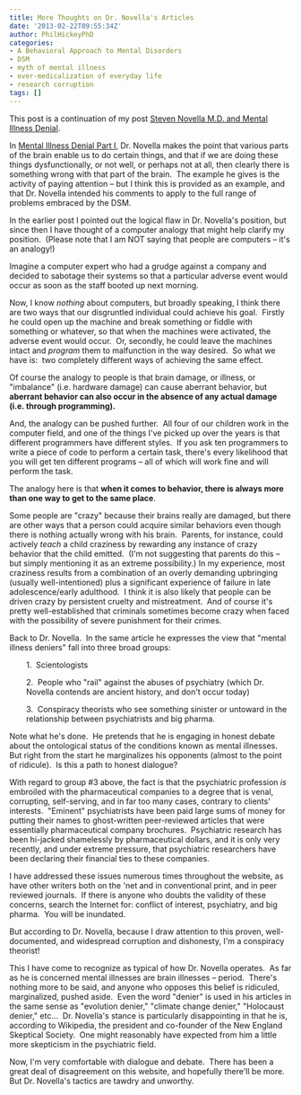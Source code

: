 ```yaml
---
title: More Thoughts on Dr. Novella's Articles
date: '2013-02-22T09:55:34Z'
author: PhilHickeyPhD
categories:
- A Behavioral Approach to Mental Disorders
- DSM
- myth of mental illness
- over-medicalization of everyday life
- research corruption
tags: []
---
```


This post is a continuation of my post <a href="https://www.behaviorismandmentalhealth.com/2013/02/20/steven-novella-m-d-and-mental-illness-denial/#.USd7W6WG0eU">Steven Novella M.D. and Mental Illness Denial</a>.

In <a href="http://theness.com/neurologicablog/index.php/mental-illness-denial-part-i/">Mental Illness Denial Part I</a>, Dr. Novella makes the point that various parts of the brain enable us to do certain things, and that if we are doing these things dysfunctionally, or not well, or perhaps not at all, then clearly there is something wrong with that part of the brain.  The example he gives is the activity of paying attention – but I think this is provided as an example, and that Dr. Novella intended his comments to apply to the full range of problems embraced by the DSM.

In the earlier post I pointed out the logical flaw in Dr. Novella's position, but since then I have thought of a computer analogy that might help clarify my position.  (Please note that I am NOT saying that people are computers – it's an analogy!)

Imagine a computer expert who had a grudge against a company and decided to sabotage their systems so that a particular adverse event would occur as soon as the staff booted up next morning.

Now, I know <i>nothing</i> about computers, but broadly speaking, I think there are two ways that our disgruntled individual could achieve his goal.  Firstly he could open up the machine and break something or fiddle with something or whatever, so that when the machines were activated, the adverse event would occur.  Or, secondly, he could leave the machines intact and <i>program </i>them to malfunction in the way desired.  So what we have is:  two completely different ways of achieving the same effect.

Of course the analogy to people is that brain damage, or illness, or "imbalance" (i.e. hardware damage) can cause aberrant behavior, but <strong>aberrant behavior can also occur in the absence of any actual damage (i.e. through programming).</strong>

And, the analogy can be pushed further.  All four of our children work in the computer field, and one of the things I've picked up over the years is that different programmers have different styles.  If you ask ten programmers to write a piece of code to perform a certain task, there's every likelihood that you will get ten different programs – all of which will work fine and will perform the task.

The analogy here is that <strong>when it comes to behavior, there is always more than one way to get to the same place</strong>.

Some people are "crazy" because their brains really are damaged, but there are other ways that a person could acquire similar behaviors even though there is nothing actually wrong with his brain.  Parents, for instance, could actively <i>teach</i> a child craziness by rewarding any instance of crazy behavior that the child emitted.  (I'm not suggesting that parents do this – but simply mentioning it as an extreme possibility.) In my experience, most craziness results from a combination of an overly demanding upbringing (usually well-intentioned) plus a significant experience of failure in late adolescence/early adulthood.  I think it is also likely that people can be driven crazy by persistent cruelty and mistreatment.  And of course it's pretty well-established that criminals sometimes become crazy when faced with the possibility of severe punishment for their crimes.

Back to Dr. Novella.  In the same article he expresses the view that "mental illness deniers" fall into three broad groups:
<p style="padding-left: 30px;">1.  Scientologists</p>
<p style="padding-left: 30px;">2.  People who "rail" against the abuses of psychiatry (which Dr. Novella contends are ancient history, and don't occur today)</p>
<p style="padding-left: 30px;">3.  Conspiracy theorists who see something sinister or untoward in the relationship between psychiatrists and big pharma.</p>
Note what he's done.  He pretends that he is engaging in honest debate about the ontological status of the conditions known as mental illnesses.  But right from the start he marginalizes his opponents (almost to the point of ridicule).  Is this a path to honest dialogue?

With regard to group #3 above, the fact is that the psychiatric profession <i>is </i>embroiled with the pharmaceutical companies to a degree that is venal, corrupting, self-serving, and in far too many cases, contrary to clients' interests.  "Eminent" psychiatrists have been paid large sums of money for putting their names to ghost-written peer-reviewed articles that were essentially pharmaceutical company brochures.  Psychiatric research has been hi-jacked shamelessly by pharmaceutical dollars, and it is only very recently, and under extreme pressure, that psychiatric researchers have been declaring their financial ties to these companies.

I have addressed these issues numerous times throughout the website, as have other writers both on the 'net and in conventional print, and in peer reviewed journals.  If there is anyone who doubts the validity of these concerns, search the Internet for: conflict of interest, psychiatry, and big pharma.  You will be inundated.

But according to Dr. Novella, because I draw attention to this proven, well-documented, and widespread corruption and dishonesty, I'm a conspiracy theorist!

This I have come to recognize as typical of how Dr. Novella operates.  As far as he is concerned mental illnesses are brain illnesses – period.  There's nothing more to be said, and anyone who opposes this belief is ridiculed, marginalized, pushed aside.  Even the word "denier" is used in his articles in the same sense as "evolution denier," "climate change denier," "Holocaust denier," etc…  Dr. Novella's stance is particularly disappointing in that he is, according to Wikipedia, the president and co-founder of the New England Skeptical Society.  One might reasonably have expected from him a little more skepticism in the psychiatric field.

Now, I'm very comfortable with dialogue and debate.  There has been a great deal of disagreement on this website, and hopefully there'll be more.  But Dr. Novella's tactics are tawdry and unworthy.